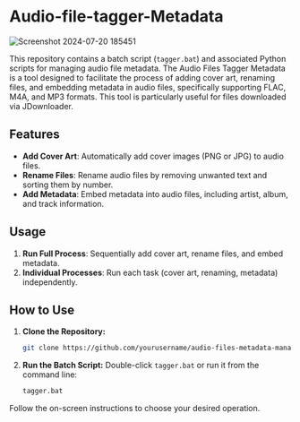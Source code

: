 # Audio-file-tagger-Metadata

![Screenshot 2024-07-20 185451](https://github.com/user-attachments/assets/30d0c089-f791-483b-a205-a0c56db80c09)

This repository contains a batch script (`tagger.bat`) and associated Python scripts for managing audio file metadata. The Audio Files Tagger Metadata is a tool designed to facilitate the process of adding cover art, renaming files, and embedding metadata in audio files, specifically supporting FLAC, M4A, and MP3 formats. This tool is particularly useful for files downloaded via JDownloader.

## Features

- **Add Cover Art**: Automatically add cover images (PNG or JPG) to audio files.
- **Rename Files**: Rename audio files by removing unwanted text and sorting them by number.
- **Add Metadata**: Embed metadata into audio files, including artist, album, and track information.

## Usage

1. **Run Full Process**: Sequentially add cover art, rename files, and embed metadata.
2. **Individual Processes**: Run each task (cover art, renaming, metadata) independently.

## How to Use

1. **Clone the Repository:**
   ```sh
   git clone https://github.com/yourusername/audio-files-metadata-manager.git
   ```
2. **Run the Batch Script:**
   Double-click `tagger.bat` or run it from the command line:
   ```sh
   tagger.bat
   ```

Follow the on-screen instructions to choose your desired operation.


